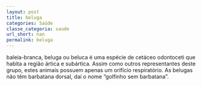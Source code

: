 ```yaml
---
layout: post
title: beluga
categories: Saúde
classe_categoria: saude
url_short: nan
permalink: beluga
---
```

 baleia-branca, beluga ou beluca é uma espécie de cetáceo odontoceti que habita a região ártica e subártica. Assim como outros representantes deste grupo, estes animais possuem apenas um orifício respiratório. As belugas não têm barbatana dorsal, daí o nome “golfinho sem barbatana”.
